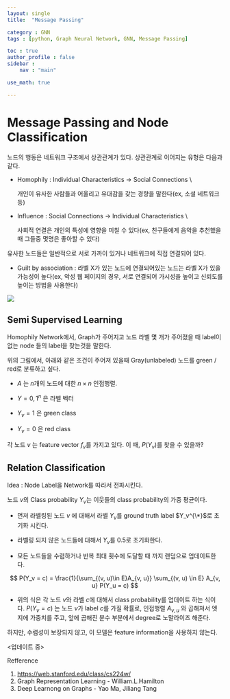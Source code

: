 ```yaml
---
layout: single
title:  "Message Passing"

category : GNN
tags : [python, Graph Neural Network, GNN, Message Passing]

toc : true
author_profile : false
sidebar : 
    nav : "main"

use_math: true

---
```




# Message Passing and Node Classification

노드의 행동은 네트워크 구조에서 상관관계가 있다. 상관관계로 이어지는 유형은 다음과 같다.

- Homophily : Individual Characteristics $\rightarrow$ Social Connections \\

  개인이 유사한 사람들과 어울리고 유대감을 갖는 경향을 말한다(ex, 소셜 네트워크 등)

- Influence : Social Connections $\rightarrow$ Individual Characteristics \\

  사회적 연결은 개인의 특성에 영향을 미칠 수 있다(ex, 친구들에게 음악을 추천했을때 그들중 몇명은 좋아할 수 있다)

유사한 노드들은 일반적으로 서로 가까이 있거나 네트워크에 직접 연결되어 있다.

- Guilt by association : 라벨 X가 있는 노드에 연결되어있는 노드는 라벨 X가 있을 가능성이 높다(ex, 악성 웹 페이지의 경우, 서로 연결되어 가시성을 높이고 신뢰도를 높이는 방법을 사용한다)

<img src='plusholic.github.io/_posts/GNN/images/2022-08-26-GNN/1.png' >

## Semi Supervised Learning

Homophily Network에서, Graph가 주어지고 노드 라벨 몇 개가 주어졌을 때 label이 없는 node 들의 label을 찾는것을 말한다.



위의 그림에서, 아래와 같은 조건이 주어져 있을때 Gray(unlabeled) 노드를 green / red로 분류하고 싶다.

- $A$ 는 $n$개의 노드에 대한 $n \times n$ 인접행렬.

- $Y = {0, 1}^{n}$ 은 라벨 벡터

- $Y_{v} = 1$ 은 green class

- $Y_{v} = 0$ 은 red class

각 노드 $v$ 는 feature vector $f_{v}$를 가지고 있다. 이 때, $P(Y_{v})$를 찾을 수 있을까?

## Relation Classification

Idea : Node Label을 Network를 따라서 전파시킨다.

노드 $v$의 Class probability $Y_{v}$는 이웃들의 class probability의 가중 평균이다.

- 먼저 라벨링된 노드 $v$ 에 대해서 라벨 $Y_v$를 ground truth label $Y_v^{\*}$로 초기화 시킨다.

- 라벨링 되지 않은 노드들에 대해서 $Y_v$를 0.5로 초기화한다.

- 모든 노드들을 수렴하거나 반복 최대 횟수에 도달할 때 까지 랜덤으로 업데이트한다.

$$
P(Y_v = c) = \frac{1}{\sum_{(v, u)\in E}A_{v, u}} \sum_{(v, u) \in E} A_{v, u} P(Y_u = c)
$$

- 위의 식은 각 노드 $v$와 라벨 $c$에 대해서 class probability를 업데이트 하는 식이다. $P(Y_v = c)$ 는 노드 $v$가 label $c$를 가질 확률로, 인접행렬 $A_{v,u}$ 와 곱해져서 엣지에 가중치를 주고, 앞에 곱해진 분수 부분에서 degree로 노말라이즈 해준다.

하지만, 수렴성이 보장되지 않고, 이 모델은 feature information을 사용하지 않는다.



<업데이트 중>

Refference

1. https://web.stanford.edu/class/cs224w/
2. Graph Representation Learning - William.L.Hamilton
3. Deep Learnong on Graphs - Yao Ma, Jiliang Tang











